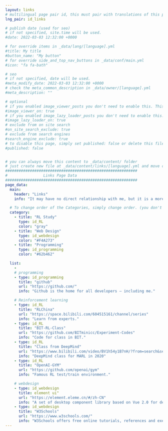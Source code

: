 ```yaml
---
layout: links
# multilingual page pair id, this must pair with translations of this page. (This name must be unique)
lng_pair: id_links

# publish date (used for seo)
# if not specified, site.time will be used.
#date: 2022-03-03 12:32:00 +0000

# for override items in _data/lang/[language].yml
#title: My title
#button_name: "My button"
# for override side_and_top_nav_buttons in _data/conf/main.yml
#icon: "fa fa-bath"

# seo
# if not specified, date will be used.
#meta_modify_date: 2022-03-03 12:32:00 +0000
# check the meta_common_description in _data/owner/[language].yml
#meta_description: ""

# optional
# if you enabled image_viewer_posts you don't need to enable this. This is only if image_viewer_posts = false
#image_viewer_on: true
# if you enabled image_lazy_loader_posts you don't need to enable this. This is only if image_lazy_loader_posts = false
#image_lazy_loader_on: true
# exclude from on site search
#on_site_search_exclude: true
# exclude from search engines
#search_engine_exclude: true
# to disable this page, simply set published: false or delete this file
#published: false


# you can always move this content to _data/content/ folder
# just create new file at _data/content/links/[language].yml and move content below.
###########################################################
#                Links Page Data
###########################################################
page_data:
  main:
    header: "Links"
    info: "It may have no direct relationship with me, but it is a more useful link."

  # To change order of the Categories, simply change order. (you don't need to change list order.)
  category:
    - title: "RL Study"
      type: id_RL
      color: "gray"
    - title: "Web Design"
      type: id_webdesign
      color: "#F4A273"
    - title: "Programming"
      type: id_programming
      color: "#62b462"

  list:
    -
    # programming
    - type: id_programming
      title: "github"
      url: "https://github.com/"
      info: "Github is the home for all developers — including me."

    # Reinforcement learning
    - type: id_RL
      title: "RLChina"
      url: "https://space.bilibili.com/604515161/channel/series"
      info: "Learn from experts."
    - type: id_RL
      title: "BIT-RL-Class"
      url: "https://github.com/BITminicc/Experiment-Codes"
      info: "Code for class in BIT."
    - type: id_RL
      title: "Class from DeepMind"
      url: "https://www.bilibili.com/video/BV1h54y1B7nH/?from=search&seid=14138284187456381757"
      info: "DeepMind class for MARL in 2020"
    - type: id_RL
      title: "OpenAI-GYM"
      url: "https://github.com/openai/gym"
      info: "Famous RL test/train environment."

    # webdesign
    - type: id_webdesign
      title: element ui"
      url: "https://element.eleme.cn/#/zh-CN"
      info: "A set of desktop component library based on Vue 2.0 for developers, designers and product managers"
    - type: id_webdesign
      title: "W3Schools"
      url: "https://www.w3schools.com/"
      info: "W3Schools offers free online tutorials, references and exercises in all the major languages of the web. Covering popular subjects like HTML, CSS, JavaScript, Python, SQL, Java, and many more."
---
```

